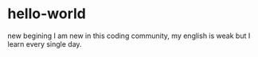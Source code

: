 # hello-world
new begining
I am new in this coding community, my english is weak but I learn every single day.
